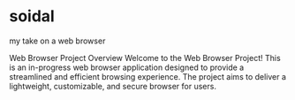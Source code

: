 # soidal

my take on a web browser

Web Browser Project
Overview
Welcome to the Web Browser Project! This is an in-progress web browser application designed to provide a streamlined and efficient browsing experience. The project aims to deliver a lightweight, customizable, and secure browser for users.